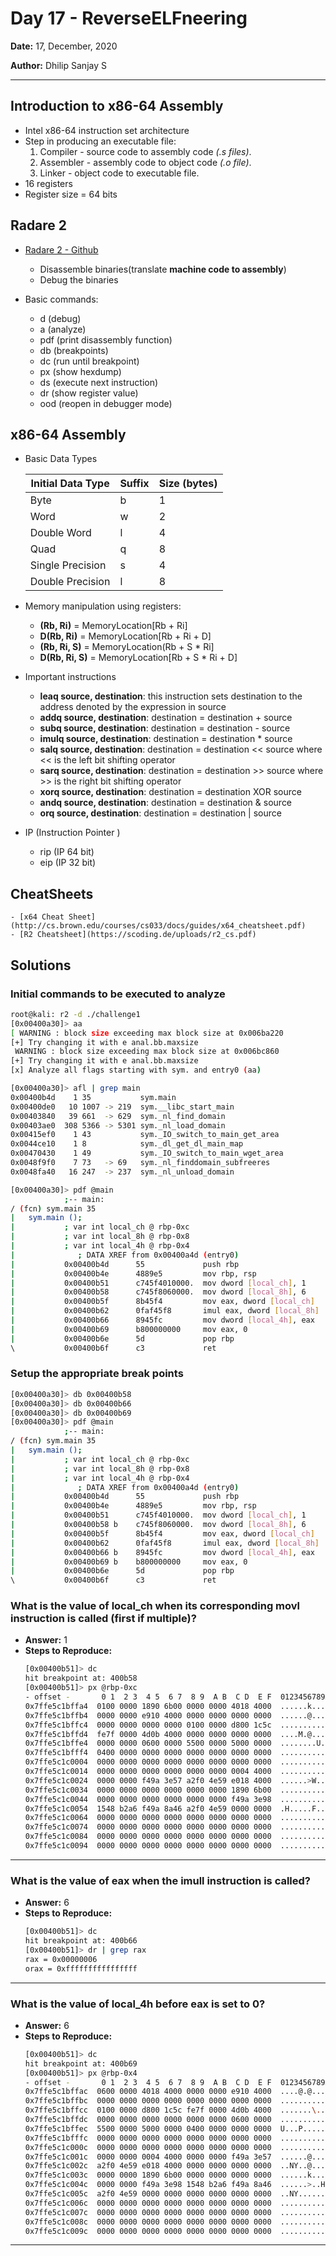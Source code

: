 # Day 17 - ReverseELFneering

**Date:** 17, December, 2020

**Author:** Dhilip Sanjay S

---

## Introduction to x86-64 Assembly
 - Intel x86-64 instruction set architecture
 - Step in producing an executable file:
    1. Compiler - source code to assembly code *(.s files)*.
    2. Assembler - assembly code to object code *(.o file)*.
    3. Linker - object code to executable file.
- 16 registers
- Register size = 64 bits

## Radare 2 
- [Radare 2 - Github](https://github.com/radareorg/radare2)
    - Disassemble binaries(translate **machine code to assembly**)
    - Debug the binaries

- Basic commands:
    - d (debug)
    - a (analyze)
    - pdf (print disassembly function)
    - db (breakpoints)
    - dc (run until breakpoint)
    - px (show hexdump)
    - ds (execute next instruction)
    - dr (show register value)
    - ood (reopen in debugger mode)

## x86-64 Assembly
- Basic Data Types

    |Initial Data Type | Suffix | Size (bytes)|
    |------------------|--------|-------------|
    |Byte	           |    b   |	1         |
    |Word	           |    w	|   2         |
    |Double Word	   |    l   |   4         |
    |Quad	           |    q	|   8         |
    |Single Precision  |    s   |   4         |
    |Double Precision  |    l   |   8         |


- Memory manipulation using registers:
    - **(Rb, Ri)** = MemoryLocation[Rb + Ri]
    - **D(Rb, Ri)** = MemoryLocation[Rb + Ri + D]
    - **(Rb, Ri, S)** = MemoryLocation(Rb + S * Ri]
    - **D(Rb, Ri, S)** = MemoryLocation[Rb + S * Ri + D]

- Important instructions
    - **leaq source, destination**: this instruction sets destination to the address denoted by the expression in source
    - **addq source, destination**: destination = destination + source
    - **subq source, destination**: destination = destination - source
    - **imulq source, destination**: destination = destination * source
    - **salq source, destination**: destination = destination << source where << is the left bit shifting operator
    - **sarq source, destination**: destination = destination >> source where >> is the right bit shifting operator
    - **xorq source, destination**: destination = destination XOR source
    - **andq source, destination**: destination = destination & source
    - **orq source, destination**: destination = destination | source

- IP (Instruction Pointer )
    - rip (IP 64 bit)
    - eip (IP 32 bit)

## CheatSheets
    - [x64 Cheat Sheet](http://cs.brown.edu/courses/cs033/docs/guides/x64_cheatsheet.pdf)
    - [R2 Cheatsheet](https://scoding.de/uploads/r2_cs.pdf)

## Solutions
### Initial commands to be executed to analyze
```bash
root@kali: r2 -d ./challenge1
[0x00400a30]> aa 
[ WARNING : block size exceeding max block size at 0x006ba220
[+] Try changing it with e anal.bb.maxsize
 WARNING : block size exceeding max block size at 0x006bc860
[+] Try changing it with e anal.bb.maxsize
[x] Analyze all flags starting with sym. and entry0 (aa)

[0x00400a30]> afl | grep main
0x00400b4d    1 35           sym.main
0x00400de0   10 1007 -> 219  sym.__libc_start_main
0x00403840   39 661  -> 629  sym._nl_find_domain
0x00403ae0  308 5366 -> 5301 sym._nl_load_domain
0x00415ef0    1 43           sym._IO_switch_to_main_get_area
0x0044ce10    1 8            sym._dl_get_dl_main_map
0x00470430    1 49           sym._IO_switch_to_main_wget_area
0x0048f9f0    7 73   -> 69   sym._nl_finddomain_subfreeres
0x0048fa40   16 247  -> 237  sym._nl_unload_domain

[0x00400a30]> pdf @main
            ;-- main:
/ (fcn) sym.main 35
|   sym.main ();
|           ; var int local_ch @ rbp-0xc
|           ; var int local_8h @ rbp-0x8
|           ; var int local_4h @ rbp-0x4
|              ; DATA XREF from 0x00400a4d (entry0)
|           0x00400b4d      55             push rbp
|           0x00400b4e      4889e5         mov rbp, rsp
|           0x00400b51      c745f4010000.  mov dword [local_ch], 1
|           0x00400b58      c745f8060000.  mov dword [local_8h], 6
|           0x00400b5f      8b45f4         mov eax, dword [local_ch]
|           0x00400b62      0faf45f8       imul eax, dword [local_8h]
|           0x00400b66      8945fc         mov dword [local_4h], eax
|           0x00400b69      b800000000     mov eax, 0
|           0x00400b6e      5d             pop rbp
\           0x00400b6f      c3             ret
```

### Setup the appropriate break points
```bash
[0x00400a30]> db 0x00400b58
[0x00400a30]> db 0x00400b66
[0x00400a30]> db 0x00400b69
[0x00400a30]> pdf @main
            ;-- main:
/ (fcn) sym.main 35
|   sym.main ();
|           ; var int local_ch @ rbp-0xc
|           ; var int local_8h @ rbp-0x8
|           ; var int local_4h @ rbp-0x4
|              ; DATA XREF from 0x00400a4d (entry0)
|           0x00400b4d      55             push rbp
|           0x00400b4e      4889e5         mov rbp, rsp
|           0x00400b51      c745f4010000.  mov dword [local_ch], 1
|           0x00400b58 b    c745f8060000.  mov dword [local_8h], 6
|           0x00400b5f      8b45f4         mov eax, dword [local_ch]
|           0x00400b62      0faf45f8       imul eax, dword [local_8h]
|           0x00400b66 b    8945fc         mov dword [local_4h], eax
|           0x00400b69 b    b800000000     mov eax, 0
|           0x00400b6e      5d             pop rbp
\           0x00400b6f      c3             ret
```

### What is the value of local_ch when its corresponding movl instruction is called (first if multiple)?
- **Answer:** 1
- **Steps to Reproduce:** 
    ```bash
    [0x00400b51]> dc
    hit breakpoint at: 400b58
    [0x00400b51]> px @rbp-0xc
    - offset -       0 1  2 3  4 5  6 7  8 9  A B  C D  E F  0123456789ABCDEF
    0x7ffe5c1bffa4  0100 0000 1890 6b00 0000 0000 4018 4000  ......k.....@.@.
    0x7ffe5c1bffb4  0000 0000 e910 4000 0000 0000 0000 0000  ......@.........
    0x7ffe5c1bffc4  0000 0000 0000 0000 0100 0000 d800 1c5c  ...............\
    0x7ffe5c1bffd4  fe7f 0000 4d0b 4000 0000 0000 0000 0000  ....M.@.........
    0x7ffe5c1bffe4  0000 0000 0600 0000 5500 0000 5000 0000  ........U...P...
    0x7ffe5c1bfff4  0400 0000 0000 0000 0000 0000 0000 0000  ................
    0x7ffe5c1c0004  0000 0000 0000 0000 0000 0000 0000 0000  ................
    0x7ffe5c1c0014  0000 0000 0000 0000 0000 0000 0004 4000  ..............@.
    0x7ffe5c1c0024  0000 0000 f49a 3e57 a2f0 4e59 e018 4000  ......>W..NY..@.
    0x7ffe5c1c0034  0000 0000 0000 0000 0000 0000 1890 6b00  ..............k.
    0x7ffe5c1c0044  0000 0000 0000 0000 0000 0000 f49a 3e98  ..............>.
    0x7ffe5c1c0054  1548 b2a6 f49a 8a46 a2f0 4e59 0000 0000  .H.....F..NY....
    0x7ffe5c1c0064  0000 0000 0000 0000 0000 0000 0000 0000  ................
    0x7ffe5c1c0074  0000 0000 0000 0000 0000 0000 0000 0000  ................
    0x7ffe5c1c0084  0000 0000 0000 0000 0000 0000 0000 0000  ................
    0x7ffe5c1c0094  0000 0000 0000 0000 0000 0000 0000 0000  ................
    ```
---

### What is the value of eax when the imull instruction is called?
- **Answer:** 6
- **Steps to Reproduce:**
    ```bash
    [0x00400b51]> dc
    hit breakpoint at: 400b66
    [0x00400b51]> dr | grep rax
    rax = 0x00000006
    orax = 0xffffffffffffffff
    ```
---

### What is the value of local_4h before eax is set to 0?
- **Answer:** 6
- **Steps to Reproduce:** 
    ```bash
    [0x00400b51]> dc
    hit breakpoint at: 400b69
    [0x00400b51]> px @rbp-0x4
    - offset -       0 1  2 3  4 5  6 7  8 9  A B  C D  E F  0123456789ABCDEF
    0x7ffe5c1bffac  0600 0000 4018 4000 0000 0000 e910 4000  ....@.@.......@.
    0x7ffe5c1bffbc  0000 0000 0000 0000 0000 0000 0000 0000  ................
    0x7ffe5c1bffcc  0100 0000 d800 1c5c fe7f 0000 4d0b 4000  .......\....M.@.
    0x7ffe5c1bffdc  0000 0000 0000 0000 0000 0000 0600 0000  ................
    0x7ffe5c1bffec  5500 0000 5000 0000 0400 0000 0000 0000  U...P...........
    0x7ffe5c1bfffc  0000 0000 0000 0000 0000 0000 0000 0000  ................
    0x7ffe5c1c000c  0000 0000 0000 0000 0000 0000 0000 0000  ................
    0x7ffe5c1c001c  0000 0000 0004 4000 0000 0000 f49a 3e57  ......@.......>W
    0x7ffe5c1c002c  a2f0 4e59 e018 4000 0000 0000 0000 0000  ..NY..@.........
    0x7ffe5c1c003c  0000 0000 1890 6b00 0000 0000 0000 0000  ......k.........
    0x7ffe5c1c004c  0000 0000 f49a 3e98 1548 b2a6 f49a 8a46  ......>..H.....F
    0x7ffe5c1c005c  a2f0 4e59 0000 0000 0000 0000 0000 0000  ..NY............
    0x7ffe5c1c006c  0000 0000 0000 0000 0000 0000 0000 0000  ................
    0x7ffe5c1c007c  0000 0000 0000 0000 0000 0000 0000 0000  ................
    0x7ffe5c1c008c  0000 0000 0000 0000 0000 0000 0000 0000  ................
    0x7ffe5c1c009c  0000 0000 0000 0000 0000 0000 0000 0000  ................
    ```
---